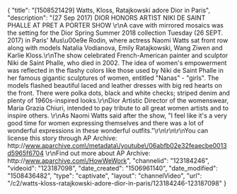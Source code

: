 {
    "title": "[1508521429] Watts, Kloss, Ratajkowski adore Dior in Paris",
    "description": "(27 Sep 2017) DIOR HONORS ARTIST NIKI DE SAINT PHALLE AT PRET A PORTER SHOW \r\nA cave with mirrored mosaics was the setting for the Dior Spring Summer 2018 collection Tuesday (26 SEPT. 2017) in Paris' Mus\u00e9e Rodin, where actress Naomi Watts sat front row along with models Natalia Vodianova, Emily Ratajkowski, Wang Ziwen and Karlie Kloss.\r\nThe show celebrated French-American painter and sculptor Niki de Saint Phalle, who died in 2002. The idea of women's empowerment was reflected in the flashy colors like those used by Niki de Saint Phalle in her famous gigantic sculptures of women, entitled \"Nanas\" - \"girls\". The models flashed beautiful laced and leather dresses with big red hearts on the front. There were polka dots, black and white checks; striped denim and plenty of 1960s-inspired looks.\r\nDior Artistic Director of the womenswear, Maria Grazia Chiuri, intended to pay tribute to all great women artists and to inspire others. \r\nAs Naomi Watts said after the show, \"I feel like it's a very good time for women expressing themselves and there was a lot of wonderful expressions in these wonderful outfits.\"\r\n\r\n\r\nYou can license this story through AP Archive: http:\/\/www.aparchive.com\/metadata\/youtube\/06abfb02e32feaecbe0013d5965f6704 \r\nFind out more about AP Archive: http:\/\/www.aparchive.com\/HowWeWork",
    "channelid": "123184246",
    "videoid": "123187098",
    "date_created": "1506961140",
    "date_modified": "1508436482",
    "type": "captivate",
    "layout": "channelVideo",
    "url": "\/c2\/watts-kloss-ratajkowski-adore-dior-in-paris\/123184246-123187098"
}
